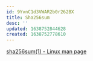 ```yaml
---
id: 9YvnC1d3VWAR2b0r262BX
title: Sha256sum
desc: ''
updated: 1638752844628
created: 1638752778610
---
```

[sha256sum(1) - Linux man page](https://linux.die.net/man/1/sha256sum)